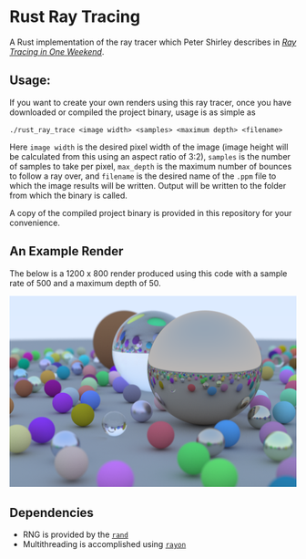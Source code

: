 # Rust Ray Tracing

A Rust implementation of the ray tracer which Peter Shirley describes in [_Ray Tracing in One Weekend_](https://raytracing.github.io/books/RayTracingInOneWeekend.html).

## Usage:
If you want to create your own renders using this ray tracer, once you have downloaded or compiled the project binary, usage is as simple as 
```console
./rust_ray_trace <image width> <samples> <maximum depth> <filename>
```
Here `image width` is the desired pixel width of the image (image height will be calculated from this using an aspect ratio of 3:2), `samples` is the number of samples to take per pixel, `max_depth` is the maximum number of bounces to follow a ray over, and `filename` is the desired name of the `.ppm` file to which the image results will be written. Output will be written to the folder from which the binary is called.

A copy of the compiled project binary is provided in this repository for your convenience.

## An Example Render
The below is a 1200 x 800 render produced using this code with a sample rate of 500 and a maximum depth of 50.

![Ray Trace Example](example_render.png)

## Dependencies
- RNG is provided by the [`rand`](https://crates.io/crates/rand)
- Multithreading is accomplished using [`rayon`](https://crates.io/crates/rayon)

